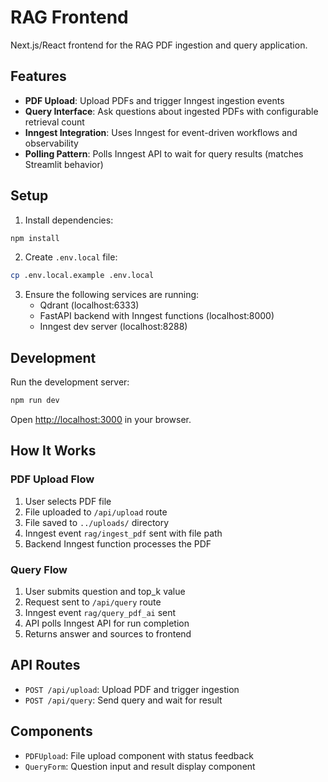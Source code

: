 # RAG Frontend

Next.js/React frontend for the RAG PDF ingestion and query application.

## Features

- **PDF Upload**: Upload PDFs and trigger Inngest ingestion events
- **Query Interface**: Ask questions about ingested PDFs with configurable retrieval count
- **Inngest Integration**: Uses Inngest for event-driven workflows and observability
- **Polling Pattern**: Polls Inngest API to wait for query results (matches Streamlit behavior)

## Setup

1. Install dependencies:
```bash
npm install
```

2. Create `.env.local` file:
```bash
cp .env.local.example .env.local
```

3. Ensure the following services are running:
   - Qdrant (localhost:6333)
   - FastAPI backend with Inngest functions (localhost:8000)
   - Inngest dev server (localhost:8288)

## Development

Run the development server:
```bash
npm run dev
```

Open [http://localhost:3000](http://localhost:3000) in your browser.

## How It Works

### PDF Upload Flow
1. User selects PDF file
2. File uploaded to `/api/upload` route
3. File saved to `../uploads/` directory
4. Inngest event `rag/ingest_pdf` sent with file path
5. Backend Inngest function processes the PDF

### Query Flow
1. User submits question and top_k value
2. Request sent to `/api/query` route
3. Inngest event `rag/query_pdf_ai` sent
4. API polls Inngest API for run completion
5. Returns answer and sources to frontend

## API Routes

- `POST /api/upload`: Upload PDF and trigger ingestion
- `POST /api/query`: Send query and wait for result

## Components

- `PDFUpload`: File upload component with status feedback
- `QueryForm`: Question input and result display component